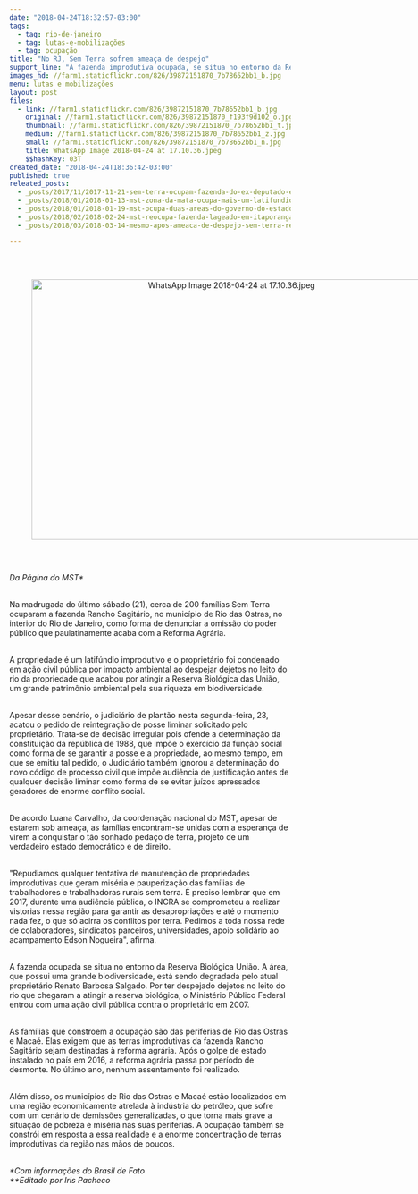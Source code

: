 ```yaml
---
date: "2018-04-24T18:32:57-03:00"
tags:
  - tag: rio-de-janeiro
  - tag: lutas-e-mobilizações
  - tag: ocupação
title: "No RJ, Sem Terra sofrem ameaça de despejo"
support_line: "A fazenda improdutiva ocupada, se situa no entorno da Reserva Biológica União em Rio das Ostras (RJ) e tem sido degradada pelo atual proprietário"
images_hd: //farm1.staticflickr.com/826/39872151870_7b78652bb1_b.jpg
menu: lutas e mobilizações
layout: post
files:
  - link: //farm1.staticflickr.com/826/39872151870_7b78652bb1_b.jpg
    original: //farm1.staticflickr.com/826/39872151870_f193f9d102_o.jpg
    thumbnail: //farm1.staticflickr.com/826/39872151870_7b78652bb1_t.jpg
    medium: //farm1.staticflickr.com/826/39872151870_7b78652bb1_z.jpg
    small: //farm1.staticflickr.com/826/39872151870_7b78652bb1_n.jpg
    title: WhatsApp Image 2018-04-24 at 17.10.36.jpeg
    $$hashKey: 03T
created_date: "2018-04-24T18:36:42-03:00"
published: true
releated_posts:
  - _posts/2017/11/2017-11-21-sem-terra-ocupam-fazenda-do-ex-deputado-estadual-roberto-cunha.md
  - _posts/2018/01/2018-01-13-mst-zona-da-mata-ocupa-mais-um-latifundio-improdutivo.md
  - _posts/2018/01/2018-01-19-mst-ocupa-duas-areas-do-governo-do-estado-no-rio-grande-do-sul.md
  - _posts/2018/02/2018-02-24-mst-reocupa-fazenda-lageado-em-itaporanga-sao-paulo.md
  - _posts/2018/03/2018-03-14-mesmo-apos-ameaca-de-despejo-sem-terra-resistem-em-ocupacao-da-fazenda-esmeralda.md

---
```

<p>&nbsp;</p>

<div style="text-align:center">
<figure class="image" style="display:inline-block"><img alt="WhatsApp Image 2018-04-24 at 17.10.36.jpeg" height="466" src="//farm1.staticflickr.com/826/39872151870_7b78652bb1_b.jpg" width="700" />
<figcaption></figcaption>
</figure>
</div>

<p>&nbsp;</p>

<p><em>Da P&aacute;gina do MST*&nbsp;</em></p>

<p><br />
Na madrugada do &uacute;ltimo s&aacute;bado (21), cerca de 200 fam&iacute;lias Sem Terra ocuparam a fazenda Rancho Sagit&aacute;rio, no munic&iacute;pio de Rio das Ostras, no interior do Rio de Janeiro, como forma de denunciar a omiss&atilde;o do poder p&uacute;blico que paulatinamente acaba com a Reforma Agr&aacute;ria.&nbsp;</p>

<p><br />
A propriedade &eacute; um latif&uacute;ndio improdutivo e o propriet&aacute;rio foi condenado em a&ccedil;&atilde;o civil p&uacute;blica por impacto ambiental ao despejar dejetos no leito do rio da propriedade que acabou por atingir a Reserva Biol&oacute;gica das Uni&atilde;o, um grande patrim&ocirc;nio ambiental pela sua riqueza em biodiversidade.</p>

<p><br />
Apesar desse cen&aacute;rio, o judici&aacute;rio de plant&atilde;o nesta segunda-feira, 23, acatou o pedido de reintegra&ccedil;&atilde;o de posse liminar solicitado pelo propriet&aacute;rio. Trata-se de decis&atilde;o irregular pois ofende a determina&ccedil;&atilde;o da constitui&ccedil;&atilde;o da rep&uacute;blica de 1988, que imp&otilde;e o exerc&iacute;cio da fun&ccedil;&atilde;o social como forma de se garantir a posse e a propriedade, ao mesmo tempo, em que se emitiu tal pedido, o Judici&aacute;rio tamb&eacute;m ignorou a determina&ccedil;&atilde;o do novo c&oacute;digo de processo civil que imp&otilde;e audi&ecirc;ncia de justifica&ccedil;&atilde;o antes de qualquer decis&atilde;o liminar como forma de se evitar ju&iacute;zos apressados geradores de enorme conflito social.</p>

<p><br />
De acordo Luana Carvalho, da coordena&ccedil;&atilde;o nacional do MST, apesar de estarem sob amea&ccedil;a, as fam&iacute;lias encontram-se unidas com a esperan&ccedil;a de virem a conquistar o t&atilde;o sonhado peda&ccedil;o de terra, projeto de um verdadeiro estado democr&aacute;tico e de direito.</p>

<p><br />
&quot;Repudiamos qualquer tentativa de manuten&ccedil;&atilde;o de propriedades improdutivas que geram mis&eacute;ria e pauperiza&ccedil;&atilde;o das fam&iacute;lias de trabalhadores e trabalhadoras rurais sem terra. &Eacute; preciso lembrar que em 2017, durante uma audi&ecirc;ncia p&uacute;blica, o INCRA se comprometeu a realizar vistorias nessa regi&atilde;o para garantir as desapropria&ccedil;&otilde;es e at&eacute; o momento nada fez, o que s&oacute; acirra os conflitos por terra. Pedimos a toda nossa rede de colaboradores, sindicatos parceiros, universidades, apoio solid&aacute;rio ao acampamento Edson Nogueira&quot;, afirma.&nbsp;</p>

<p><br />
A fazenda ocupada se situa no entorno da Reserva Biol&oacute;gica Uni&atilde;o. A &aacute;rea, que possui uma grande biodiversidade, est&aacute; sendo degradada pelo atual propriet&aacute;rio Renato Barbosa Salgado. Por ter despejado dejetos no leito do rio que chegaram a atingir a reserva biol&oacute;gica, o Minist&eacute;rio P&uacute;blico Federal entrou com uma a&ccedil;&atilde;o civil p&uacute;blica contra o propriet&aacute;rio em 2007.</p>

<p><br />
As fam&iacute;lias que constroem a ocupa&ccedil;&atilde;o s&atilde;o das periferias de Rio das Ostras e Maca&eacute;. Elas exigem que as terras improdutivas da fazenda Rancho Sagit&aacute;rio sejam destinadas &agrave; reforma agr&aacute;ria. Ap&oacute;s o golpe de estado instalado no pa&iacute;s em 2016, a reforma agr&aacute;ria passa por per&iacute;odo de desmonte. No &uacute;ltimo ano, nenhum assentamento foi realizado.&nbsp;</p>

<p><br />
Al&eacute;m disso, os munic&iacute;pios de Rio das Ostras e Maca&eacute; est&atilde;o localizados em uma regi&atilde;o economicamente atrelada &agrave; ind&uacute;stria do petr&oacute;leo, que sofre com um cen&aacute;rio de demiss&otilde;es generalizadas, o que torna mais grave a situa&ccedil;&atilde;o de pobreza e mis&eacute;ria nas suas periferias. A ocupa&ccedil;&atilde;o tamb&eacute;m se constr&oacute;i em resposta a essa realidade e a enorme concentra&ccedil;&atilde;o de terras improdutivas da regi&atilde;o nas m&atilde;os de poucos.</p>

<p><br />
<em>*Com informa&ccedil;&otilde;es do Brasil de Fato<br />
**Editado por Iris Pacheco</em></p>
